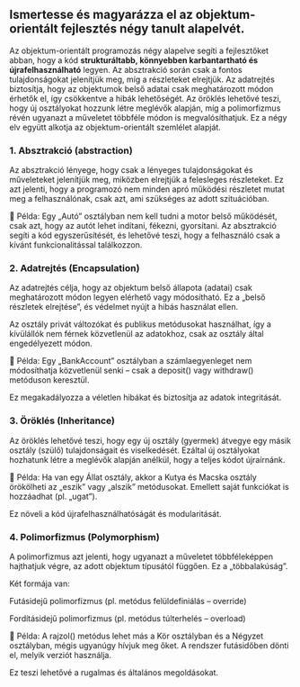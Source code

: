 <h2>Ismertesse és magyarázza el az objektum-orientált fejlesztés négy tanult alapelvét.</h2>

Az objektum-orientált programozás négy alapelve segíti a fejlesztőket abban, hogy a kód **strukturáltabb, könnyebben karbantartható és újrafelhasználható** legyen. Az absztrakció során csak a fontos tulajdonságokat jelenítjük meg, míg a részleteket elrejtjük. Az adatrejtés biztosítja, hogy az objektumok belső adatai csak meghatározott módon érhetők el, így csökkentve a hibák lehetőségét. Az öröklés lehetővé teszi, hogy új osztályokat hozzunk létre meglévők alapján, míg a polimorfizmus révén ugyanazt a műveletet többféle módon is megvalósíthatjuk. Ez a négy elv együtt alkotja az objektum-orientált szemlélet alapját.


<h3>1. Absztrakció (abstraction)</h3>

Az absztrakció lényege, hogy csak a lényeges tulajdonságokat és műveleteket jelenítjük meg, miközben elrejtjük a felesleges részleteket.
Ez azt jelenti, hogy a programozó nem minden apró működési részletet mutat meg a felhasználónak, csak azt, ami szükséges az adott szituációban.

🔹 Példa: Egy „Autó” osztályban nem kell tudni a motor belső működését, csak azt, hogy az autót lehet indítani, fékezni, gyorsítani.
Az absztrakció segíti a kód egyszerűsítését, és lehetővé teszi, hogy a felhasználó csak a kívánt funkcionalitással találkozzon.


<h3>2. Adatrejtés (Encapsulation)</h3>

Az adatrejtés célja, hogy az objektum belső állapota (adatai) csak meghatározott módon legyen elérhető vagy módosítható. Ez a „belső részletek elrejtése”, és védelmet nyújt a hibás használat ellen.

Az osztály privát változókat és publikus metódusokat használhat, így a kívülállók nem férnek közvetlenül az adatokhoz, csak az osztály által engedélyezett módon.

🔹 Példa: Egy „BankAccount” osztályban a számlaegyenleget nem módosíthatja közvetlenül senki – csak a deposit() vagy withdraw() metóduson keresztül.

Ez megakadályozza a véletlen hibákat és biztosítja az adatok integritását.

<h3>3. Öröklés (Inheritance)</h3>

Az öröklés lehetővé teszi, hogy egy új osztály (gyermek) átvegye egy másik osztály (szülő) tulajdonságait és viselkedését.
Ezáltal új osztályokat hozhatunk létre a meglévők alapján anélkül, hogy a teljes kódot újraírnánk.

🔹 Példa: Ha van egy Állat osztály, akkor a Kutya és Macska osztály örökölheti az „eszik” vagy „alszik” metódusokat. Emellett saját funkciókat is hozzáadhat (pl. „ugat”).

Ez növeli a kód újrafelhasználhatóságát és modularitását.

<h3>4. Polimorfizmus (Polymorphism)</h3>

A polimorfizmus azt jelenti, hogy ugyanazt a műveletet többféleképpen hajthatjuk végre, az adott objektum típusától függően. Ez a „többalakúság”.

Két formája van:

Futásidejű polimorfizmus (pl. metódus felüldefiniálás – override)

Fordításidejű polimorfizmus (pl. metódus túlterhelés – overload)

🔹 Példa: A rajzol() metódus lehet más a Kör osztályban és a Négyzet osztályban, mégis ugyanúgy hívjuk meg őket. A rendszer futásidőben dönti el, melyik verziót használja.

Ez teszi lehetővé a rugalmas és általános megoldásokat.
